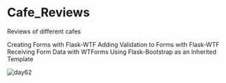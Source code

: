 # Cafe_Reviews
 Reviews of different cafes
 
Creating Forms with Flask-WTF
Adding Validation to Forms with Flask-WTF
Receiving Form Data with WTForms
Using Flask-Bootstrap as an Inherited Template

![day62](https://user-images.githubusercontent.com/98851253/161461262-b6962031-b23d-4bdf-8afa-e30a2892f387.gif)
